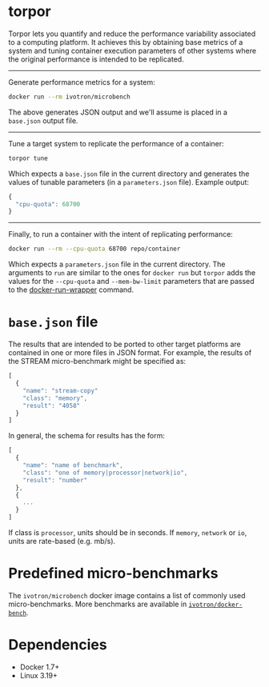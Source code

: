 # torpor

Torpor lets you quantify and reduce the performance variability 
associated to a computing platform. It achieves this by obtaining base 
metrics of a system and tuning container execution parameters of other 
systems where the original performance is intended to be replicated.

--------

Generate performance metrics for a system:

```bash
docker run --rm ivotron/microbench
```

The above generates JSON output and we'll assume is placed in a 
`base.json` output file.

--------

Tune a target system to replicate the performance of a container:

```bash
torpor tune
```

Which expects a `base.json` file in the current directory and 
generates the values of tunable parameters (in a `parameters.json` 
file). Example output:

```javascript
{
  "cpu-quota": 68700
}
```

--------

Finally, to run a container with the intent of replicating 
performance:

```bash
docker run --rm --cpu-quota 68700 repo/container
```

Which expects a `parameters.json` file in the current directory. The 
arguments to `run` are similar to the ones for `docker run` but 
`torpor` adds the values for the  `--cpu-quota` and `--mem-bw-limit` 
parameters that are passed to the 
[docker-run-wrapper](docker/docker-run-wrapper) command.

# `base.json` file

The results that are intended to be ported to other target platforms 
are contained in one or more files in JSON format. For example, the 
results of the STREAM micro-benchmark might be specified as:

```javascript
[
  {
    "name": "stream-copy"
    "class": "memory",
    "result": "4058"
  }
]
```

In general, the schema for results has the form:

```javascript
[
  {
    "name": "name of benchmark",
    "class": "one of memory|processor|network|io",
    "result": "number"
  },
  {
    ...
  }
]
```

If class is `processor`, units should be in seconds. If `memory`, 
`network` or `io`, units are rate-based (e.g. mb/s).

# Predefined micro-benchmarks

The `ivotron/microbench` docker image contains a list of commonly used 
micro-benchmarks. More benchmarks are available in 
[`ivotron/docker-bench`](https://github.com/ivotron/docker-bench).

<!--
## Adding new benchmarks

Torpor relies on docker, so adding a new benchmark means creating a 
docker image that executes one or more benchmarks and prints to 
`stdout` results in the JSON format shown above. Once an image that 
follows this convention is defined, one can copy the `microbench.yml` 
file and modify it accordingly. In order to have `torpor` use this, 
use the `--file` flag of the `base` command.
-->

# Dependencies

  * Docker 1.7+
  * Linux 3.19+

